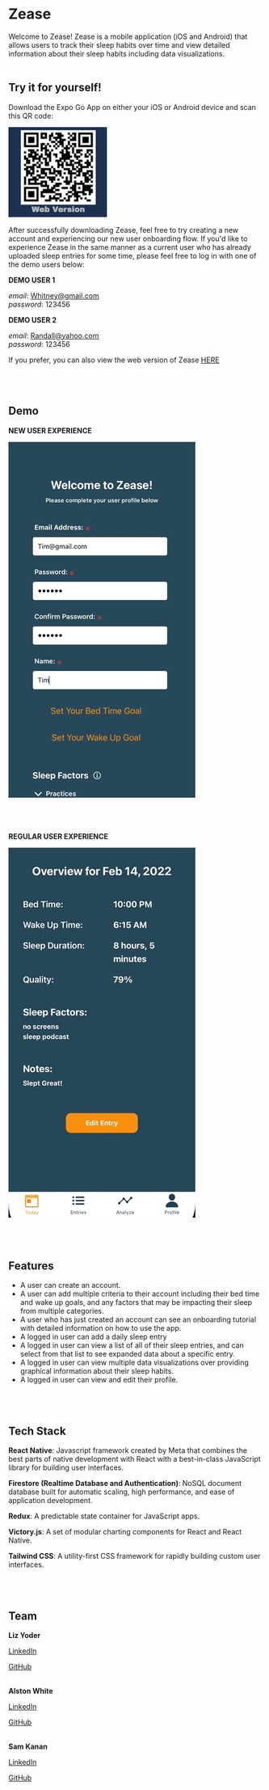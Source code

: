 # Zease

Welcome to Zease! Zease is a mobile application (iOS and Android) that allows users to track their sleep habits over time and view detailed information about their sleep habits including data visualizations.
<br/><br/>

## Try it for yourself!

Download the Expo Go App on either your iOS or Android device and scan this QR code:

![](./web_qrcode.png)

After successfully downloading Zease, feel free to try creating a new account and experiencing our new user onboarding flow. If you'd like to experience Zease in the same manner as a current user who has already uploaded sleep entries for some time, please feel free to log in with one of the demo users below:

**DEMO USER 1**

*email*: Whitney@gmail.com  
*password*: 123456

**DEMO USER 2**

*email*: Randall@yahoo.com  
*password*: 123456

If you prefer, you can also view the web version of Zease [HERE](https://zease.vercel.app/)
<br/><br/>
<br/><br/>

## Demo

**NEW USER EXPERIENCE**

![](./new_user.gif)
<br/><br/>
<br/><br/>

**REGULAR USER EXPERIENCE**

![](./regular_user.gif)
<br/><br/>
<br/><br/>

## Features

- A user can create an account.
- A user can add multiple criteria to their account including their bed time and wake up goals, and any factors that may be impacting their sleep from multiple categories.
- A user who has just created an account can see an onboarding tutorial with detailed information on how to use the app.
- A logged in user can add a daily sleep entry
- A logged in user can view a list of all of their sleep entries, and can select from that list to see expanded data about a specific entry.
- A logged in user can view multiple data visualizations over providing graphical information about their sleep habits.
- A logged in user can view and edit their profile.
<br/><br/>
<br/><br/>

## Tech Stack

**React Native**: Javascript framework created by Meta that combines the best parts of native development with React with a best-in-class JavaScript library for building user interfaces.

**Firestore (Realtime Database and Authentication)**: NoSQL document database built for automatic scaling, high performance, and ease of application development.

**Redux**: A predictable state container for JavaScript apps.

**Victory.js**: A set of modular charting components for React and React Native.

**Tailwind CSS**: A utility-first CSS framework for rapidly building custom user interfaces.
<br/><br/>
<br/><br/>

## Team

**Liz Yoder**

[LinkedIn](https://www.linkedin.com/in/alston-white/)

[GitHub](https://github.com/EAHYoder)
<br/><br/>

**Alston White**

[LinkedIn](https://www.linkedin.com/in/liz-yoder/)

[GitHub](https://github.com/alstonwhite)
<br/><br/>

**Sam Kanan**

[LinkedIn](https://www.linkedin.com/in/sammy-kanan-750ba14/)

[GitHub](https://github.com/sammy-k)
<br/><br/>
